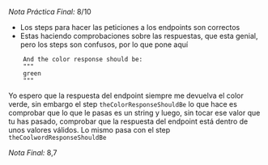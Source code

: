 *Nota Práctica Final:* 8/10

* Los steps para hacer las peticiones a los endpoints son correctos
* Estas haciendo comprobaciones sobre las respuestas, que esta genial, pero los steps son confusos,
por lo que pone aquí
```
    And the color response should be:
    """
    green
    """
```
Yo espero que la respuesta del endpoint siempre me devuelva el color verde, sin embargo el step `theColorResponseShouldBe`
lo que hace es comprobar que lo que le pasas es un string y luego, sin tocar ese valor que tu has pasado,
comprobar que la respuesta del endpoint está dentro de unos valores válidos. Lo mismo pasa con el step `theCoolwordResponseShouldBe`

*Nota Final:* 8,7